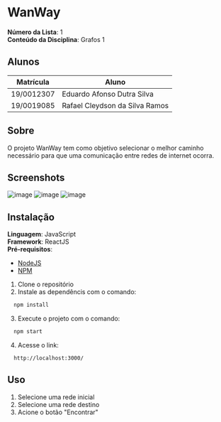 # WanWay

**Número da Lista**: 1<br>
**Conteúdo da Disciplina**: Grafos 1<br>

## Alunos
|Matrícula | Aluno |
| -- | -- |
| 19/0012307  |  Eduardo Afonso Dutra Silva |
| 19/0019085  |  Rafael Cleydson da Silva Ramos |

## Sobre 
O projeto WanWay tem como objetivo selecionar o melhor caminho necessário para que uma comunicação entre redes de internet ocorra.

## Screenshots
![image](https://user-images.githubusercontent.com/54921791/152889270-bb936368-5e58-4237-b934-4d28bdf71894.png)
![image](https://user-images.githubusercontent.com/54921791/152889345-349d6041-8617-4ff5-ae05-a40faa30ae7e.png)
![image](https://user-images.githubusercontent.com/54921791/152889422-0ad54f2a-fb7d-4c51-8b2b-21c4889301a6.png)

## Instalação 
**Linguagem**: JavaScript<br>
**Framework**: ReactJS<br>
**Pré-requisitos**:
- [NodeJS](https://nodejs.org/en/)
- [NPM](https://www.npmjs.com/)

1. Clone o repositório
2. Instale as dependêncis com o comando:
```bash
  npm install
  ```
3. Execute o projeto com o comando:
```bash
  npm start
  ```
4. Acesse o link:
```
  http://localhost:3000/
  ```

## Uso 
1. Selecione uma rede inicial
2. Selecione uma rede destino
3. Acione o botão "Encontrar"

